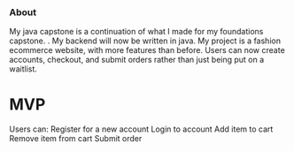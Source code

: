 ### About

My java capstone is a continuation of what I made for my foundations capstone. . My backend will now be written in java. My project is a fashion ecommerce website, with more features than before. Users can now create accounts, checkout, and submit orders rather than just being put on a waitlist.

# MVP
Users can:
Register for a new account
Login to account
Add item to cart
Remove item from cart
Submit order
